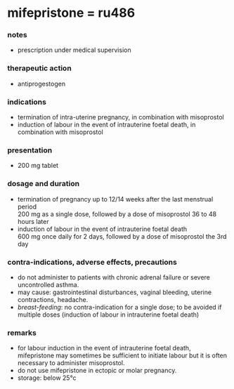 # mifepristone = ru486

### notes
+ prescription under medical supervision
### therapeutic action

+ antiprogestogen

### indications
+ termination of intra-uterine pregnancy, in combination with misoprostol
+ induction of labour in the event of intrauterine foetal death, in combination with misoprostol

### presentation
+ 200 mg tablet

### dosage and duration
+ termination of pregnancy up to 12/14 weeks after the last menstrual period  
    200 mg as a single dose, followed by a dose of misoprostol 36 to 48 hours later
+ induction of labour in the event of intrauterine foetal death  
     600 mg once daily for 2 days, followed by a dose of misoprostol the 3rd day

### contra-indications, adverse effects, precautions
+ do not administer to patients with chronic adrenal failure or severe uncontrolled asthma.
+ may cause: gastrointestinal disturbances, vaginal bleeding, uterine contractions, headache.
+ *breast-feeding*: no contra-indication for a single dose; to be avoided if multiple doses (induction of labour in intrauterine foetal death)

### remarks
+ for labour induction in the event of intrauterine foetal death, mifepristone may sometimes be sufficient to initiate labour but it is often necessary to administer misoprostol.
+ do not use mifepristone in ectopic or molar pregnancy.
+ storage: below 25°c